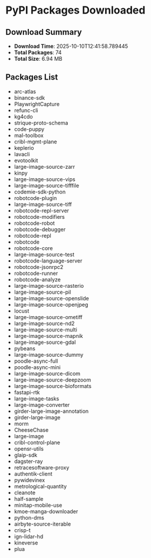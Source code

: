 # PyPI Packages Downloaded

## Download Summary
- **Download Time**: 2025-10-10T12:41:58.789445
- **Total Packages**: 74
- **Total Size**: 6.94 MB

## Packages List
- arc-atlas
- binance-sdk
- PlaywrightCapture
- refunc-cli
- kg4cdo
- strique-proto-schema
- code-puppy
- mal-toolbox
- cribl-mgmt-plane
- keplerio
- lavacli
- evotoolkit
- large-image-source-zarr
- kinpy
- large-image-source-vips
- large-image-source-tifffile
- codemie-sdk-python
- robotcode-plugin
- large-image-source-tiff
- robotcode-repl-server
- robotcode-modifiers
- robotcode-robot
- robotcode-debugger
- robotcode-repl
- robotcode
- robotcode-core
- large-image-source-test
- robotcode-language-server
- robotcode-jsonrpc2
- robotcode-runner
- robotcode-analyze
- large-image-source-rasterio
- large-image-source-pil
- large-image-source-openslide
- large-image-source-openjpeg
- locust
- large-image-source-ometiff
- large-image-source-nd2
- large-image-source-multi
- large-image-source-mapnik
- large-image-source-gdal
- pybeans
- large-image-source-dummy
- poodle-async-full
- poodle-async-mini
- large-image-source-dicom
- large-image-source-deepzoom
- large-image-source-bioformats
- fastapi-rtk
- large-image-tasks
- large-image-converter
- girder-large-image-annotation
- girder-large-image
- morm
- CheeseChase
- large-image
- cribl-control-plane
- opensr-utils
- glaip-sdk
- dagster-ray
- retracesoftware-proxy
- authentik-client
- pywidevinex
- metrological-quantity
- cleanote
- half-sample
- minitap-mobile-use
- kmoe-manga-downloader
- python-dms
- airbyte-source-iterable
- crisp-t
- ign-lidar-hd
- kineverse
- plua
